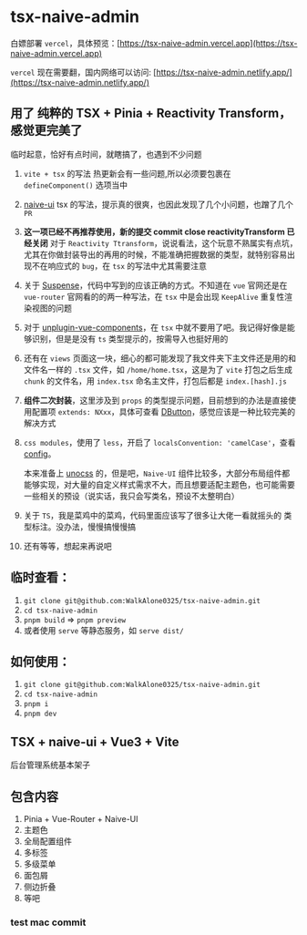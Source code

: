 # tsx-naive-admin

白嫖部署 `vercel`，具体预览：[https://tsx-naive-admin.vercel.app](https://tsx-naive-admin.vercel.app)

`vercel` 现在需要翻，国内网络可以访问: [https://tsx-naive-admin.netlify.app/](https://tsx-naive-admin.netlify.app/)

## 用了 纯粹的 TSX + Pinia + Reactivity Transform，感觉更完美了

临时起意，恰好有点时间，就瞎搞了，也遇到不少问题

1. `vite + tsx` 的写法 热更新会有一些问题,所以必须要包裹在 `defineComponent()` 选项当中

2. [naive-ui](http://www.naiveui.com) tsx 的写法，提示真的很爽，也因此发现了几个小问题，也蹭了几个 `PR`

3. **这一项已经不再推荐使用，新的提交 commit close reactivityTransform 已经关闭**  对于 `Reactivity Ttransform`，说说看法，这个玩意不熟属实有点坑，尤其在你做封装导出的再用的时候，不能准确把握数据的类型，就特别容易出 现不在响应式的 `bug`，在 `tsx` 的写法中尤其需要注意

4. 关于 [Suspense](https://vuejs.org/guide/built-ins/suspense.html#suspense)，代码中写到的应该正确的方式。不知道在 `vue` 官网还是在 `vue-router` 官网看的的两一种写法，在 `tsx` 中是会出现 `KeepAlive` 重复性渲染视图的问题

5. 对于 [unplugin-vue-components](https://github.com/antfu/unplugin-vue-components)，在 `tsx` 中就不要用了吧。我记得好像是能够识别，但是是没有 `ts` 类型提示的，按需导入也挺好用的

6. 还有在 `views` 页面这一块，细心的都可能发现了我文件夹下主文件还是用的和文件名一样的 `.tsx` 文件，如 `/home/home.tsx`，这是为了   `vite` 打包之后生成 `chunk` 的文件名，用 `index.tsx` 命名主文件，打包后都是 `index.[hash].js`

7. **组件二次封装**，这里涉及到 `props` 的类型提示问题，目前想到的办法是直接使用配置项 `extends: NXxx`，具体可查看 [DButton](./src/components/DButton.tsx)，感觉应该是一种比较完美的解决方式

8. `css modules`，使用了 `less`，开启了 `localsConvention: 'camelCase'`，查看 [config](./vite.config.ts)。
   
   本来准备上 [unocss](https://github.com/unocss/unocss) 的，但是吧，`Naive-UI` 组件比较多，大部分布局组件都能够实现，对大量的自定义样式需求不大，而且想要适配主题色，也可能需要一些相关的预设（说实话，我只会写类名，预设不太整明白）

9. 关于 `TS`，我是菜鸡中的菜鸡，代码里面应该写了很多让大佬一看就摇头的 类型标注。没办法，慢慢搞慢慢搞


10. 还有等等，想起来再说吧

## 临时查看：

1. `git clone git@github.com:WalkAlone0325/tsx-naive-admin.git`
2. `cd tsx-naive-admin`
3. `pnpm build` => `pnpm preview`
4. 或者使用 `serve` 等静态服务，如 `serve dist/`

## 如何使用：

1. `git clone git@github.com:WalkAlone0325/tsx-naive-admin.git`
2. `cd tsx-naive-admin`
3. `pnpm i`
4. `pnpm dev`

## TSX + naive-ui + Vue3 + Vite

后台管理系统基本架子

## 包含内容

1. Pinia + Vue-Router + Naive-UI
2. 主题色
3. 全局配置组件
4. 多标签
5. 多级菜单
6. 面包屑
7. 侧边折叠
8. 等吧

### test mac commit
